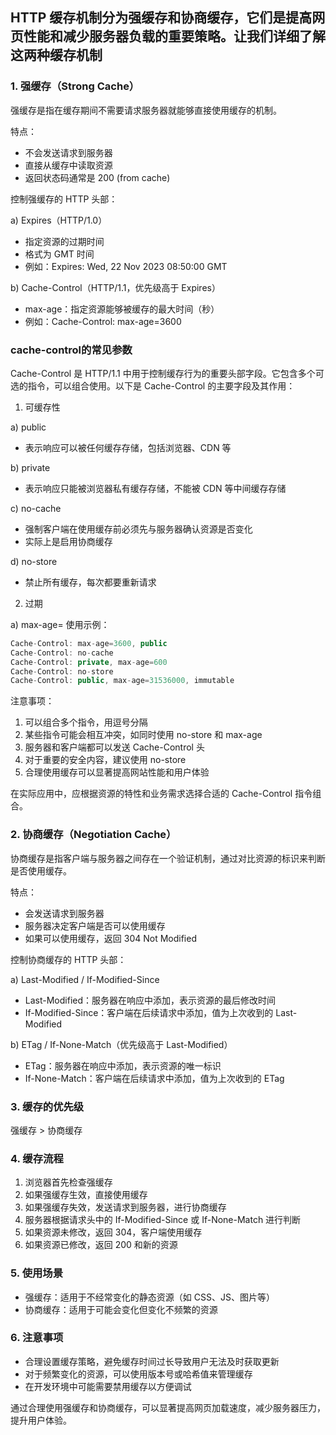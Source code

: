 ## HTTP 缓存机制分为强缓存和协商缓存，它们是提高网页性能和减少服务器负载的重要策略。让我们详细了解这两种缓存机制

### 1. 强缓存（Strong Cache）

强缓存是指在缓存期间不需要请求服务器就能够直接使用缓存的机制。

特点：

- 不会发送请求到服务器
- 直接从缓存中读取资源
- 返回状态码通常是 200 (from cache)

控制强缓存的 HTTP 头部：

a) Expires（HTTP/1.0）

- 指定资源的过期时间
- 格式为 GMT 时间
- 例如：Expires: Wed, 22 Nov 2023 08:50:00 GMT

b) Cache-Control（HTTP/1.1，优先级高于 Expires）

- max-age：指定资源能够被缓存的最大时间（秒）
- 例如：Cache-Control: max-age=3600

### cache-control的常见参数

Cache-Control 是 HTTP/1.1 中用于控制缓存行为的重要头部字段。它包含多个可选的指令，可以组合使用。以下是 Cache-Control 的主要字段及其作用：

1. 可缓存性

a) public

- 表示响应可以被任何缓存存储，包括浏览器、CDN 等

b) private

- 表示响应只能被浏览器私有缓存存储，不能被 CDN 等中间缓存存储

c) no-cache

- 强制客户端在使用缓存前必须先与服务器确认资源是否变化
- 实际上是启用协商缓存

d) no-store

- 禁止所有缓存，每次都要重新请求

2. 过期

a) max-age=<seconds>
使用示例：

```javascript
Cache-Control: max-age=3600, public
Cache-Control: no-cache
Cache-Control: private, max-age=600
Cache-Control: no-store
Cache-Control: public, max-age=31536000, immutable
```

注意事项：

1. 可以组合多个指令，用逗号分隔
2. 某些指令可能会相互冲突，如同时使用 no-store 和 max-age
3. 服务器和客户端都可以发送 Cache-Control 头
4. 对于重要的安全内容，建议使用 no-store
5. 合理使用缓存可以显著提高网站性能和用户体验

在实际应用中，应根据资源的特性和业务需求选择合适的 Cache-Control 指令组合。

### 2. 协商缓存（Negotiation Cache）

协商缓存是指客户端与服务器之间存在一个验证机制，通过对比资源的标识来判断是否使用缓存。

特点：

- 会发送请求到服务器
- 服务器决定客户端是否可以使用缓存
- 如果可以使用缓存，返回 304 Not Modified

控制协商缓存的 HTTP 头部：

a) Last-Modified / If-Modified-Since

- Last-Modified：服务器在响应中添加，表示资源的最后修改时间
- If-Modified-Since：客户端在后续请求中添加，值为上次收到的 Last-Modified

b) ETag / If-None-Match（优先级高于 Last-Modified）

- ETag：服务器在响应中添加，表示资源的唯一标识
- If-None-Match：客户端在后续请求中添加，值为上次收到的 ETag

### 3. 缓存的优先级

强缓存 > 协商缓存

### 4. 缓存流程

1) 浏览器首先检查强缓存
2) 如果强缓存生效，直接使用缓存
3) 如果强缓存失效，发送请求到服务器，进行协商缓存
4) 服务器根据请求头中的 If-Modified-Since 或 If-None-Match 进行判断
5) 如果资源未修改，返回 304，客户端使用缓存
6) 如果资源已修改，返回 200 和新的资源

### 5. 使用场景

- 强缓存：适用于不经常变化的静态资源（如 CSS、JS、图片等）
- 协商缓存：适用于可能会变化但变化不频繁的资源

### 6. 注意事项

- 合理设置缓存策略，避免缓存时间过长导致用户无法及时获取更新
- 对于频繁变化的资源，可以使用版本号或哈希值来管理缓存
- 在开发环境中可能需要禁用缓存以方便调试

通过合理使用强缓存和协商缓存，可以显著提高网页加载速度，减少服务器压力，提升用户体验。
